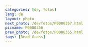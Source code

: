 ```yaml
---
categories: [de, fotos]
lang: de
layout: photo
next_photo: /de/fotos/P0000357.html
picname: P0000356
prev_photo: /de/fotos/P0000355.html
tags: [Dead Grass]
---
```

